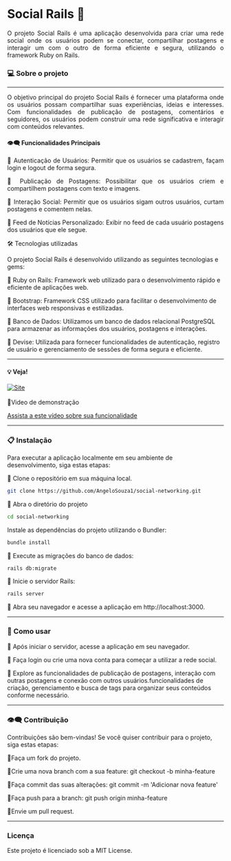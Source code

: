 # Social Rails 🌟

<div align="justify">
O projeto Social Rails é uma aplicação desenvolvida para criar uma rede social onde os usuários podem se conectar, compartilhar postagens e interagir um com o outro de forma eficiente e segura, utilizando o framework Ruby on Rails.

</div>

### 💻  Sobre o projeto
---

<div align="justify">
O objetivo principal do projeto Social Rails é fornecer uma plataforma onde os usuários possam compartilhar suas experiências, ideias e interesses. Com funcionalidades de publicação de postagens, comentários e seguidores, os usuários podem construir uma rede significativa e interagir com conteúdos relevantes.


#### 👁️‍🗨️ Funcionalidades Principais

🔹 Autenticação de Usuários: Permitir que os usuários se cadastrem, façam login e logout de forma segura.

🔹 Publicação de Postagens: Possibilitar que os usuários criem e compartilhem postagens com texto e imagens.

🔹 Interação Social: Permitir que os usuários sigam outros usuários, curtam postagens e comentem nelas.

🔹 Feed de Notícias Personalizado: Exibir no feed de cada usuário postagens dos usuários que ele segue.


</div>

🛠 Tecnologias utilizadas

O projeto Social Rails é desenvolvido utilizando as seguintes tecnologias e gems:

🔹 Ruby on Rails: Framework web utilizado para o desenvolvimento rápido e eficiente de aplicações web.

🔹 Bootstrap: Framework CSS utilizado para facilitar o desenvolvimento de interfaces web responsivas e estilizadas.

🔹 Banco de Dados: Utilizamos um banco de dados relacional PostgreSQL para armazenar as informações dos usuários, postagens e interações.

🔹 Devise: Utilizada para fornecer funcionalidades de autenticação, registro de usuário e gerenciamento de sessões de forma segura e eficiente.

---

#### 💡 Veja!


<a href="#">
    <img src="https://img.shields.io/badge/ACESSO AO%20PROJETO!-gray" alt="Site">
<br>
</a>


<br>
🔹Video de demonstração

[Assista a este vídeo sobre sua funcionalidade](https://github.com/AngeloSouza1/social-networking/assets/104176076/4349e53e-eace-4fad-a0c6-a4ae15d88a3e)





---
 ### 📋 Instalação
 Para executar a aplicação localmente em seu ambiente de desenvolvimento, siga estas etapas:

 🔹 Clone o repositório em sua máquina local.

  ```bash
git clone https://github.com/AngeloSouza1/social-networking.git
```
 🔹 Abra o diretório do projeto

  ```bash
cd social-networking
```
 Instale as dependências do projeto utilizando o Bundler:

  ```bash
bundle install
```
 🔹 Execute as migrações do banco de dados:

  ```bash
rails db:migrate
```

 🔹 Inicie o servidor Rails:

  ```bash
rails server
```

 🔹 Abra seu navegador e acesse a aplicação em http://localhost:3000.


---
 ### 🚀 Como usar

🔹 Após iniciar o servidor, acesse a aplicação em seu navegador.

🔹 Faça login ou crie uma nova conta para começar a utilizar a rede social.

🔹 Explore as funcionalidades de publicação de postagens, interação com outras postagens e conexão com outros usuários.funcionalidades de criação, gerenciamento e busca de tags para organizar seus conteúdos conforme necessário.

<p>

  ---
  
### 👁️‍🗨️ Contribuição

Contribuições são bem-vindas! Se você quiser contribuir para o projeto, siga estas etapas:

🔹Faça um fork do projeto.

🔹Crie uma nova branch com a sua feature: git checkout -b minha-feature

🔹Faça commit das suas alterações: git commit -m 'Adicionar nova feature'

🔹Faça push para a branch: git push origin minha-feature

🔹Envie um pull request.

---
### Licença
Este projeto é licenciado sob a MIT License.
